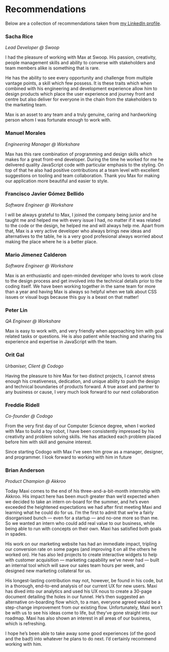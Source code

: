 # Recommendations

Below are a collection of recommendations taken from [my LinkedIn profile](https://www.linkedin.com/in/maxclaytonclowes/).

### Sacha Rice
_Lead Developer @ Swoop_

I had the pleasure of working with Max at Swoop. His passion, creativity, people management skills and ability to converse with stakeholders and team members alike is something that is rare. 

He has the ability to see every opportunity and challenge from multiple vantage points, a skill which few possess. It is these traits which when combined with his engineering and development experience allow him to design products which place the user experience and journey front and centre but also deliver for everyone in the chain from the stakeholders to the marketing team.

Max is an asset to any team and a truly genuine, caring and hardworking person whom I was fortunate enough to work with.

### Manuel Morales
_Engineering Manager @ Workshare_  

Max has this rare combination of programming and design skills which makes for a great front-end developer. During the time he worked for me he delivered quality JavaScript code with particular emphasis to the styling. On top of that he also had positive contributions at a team level with excellent suggestions on tooling and team collaboration. Thank you Max for making our application more beautiful and easier to style.


### Francisco Javier Gómez Bellido
_Software Engineer @ Workshare_  

I will be always grateful to Max, I joined the company being junior and he taught me and helped me with every issue I had, no matter if it was related to the code or the design, he helped me and will always help me.
Apart from that, Max is a very active developer who always brings new ideas and alternatives to the table, he is a very good profesional always worried about making the place where he is a better place.

### Mario Jimenez Calderon
_Software Engineer @ Workshare_  

Max is an enthusiastic and open-minded developer who loves to work close to the design process and get involved into the technical details prior to the coding itself. We have been working together in the same team for more than a year and having Max is always so helpful when we talk about CSS issues or visual bugs because this guy is a beast on that matter!

### Peter Lin
_QA Engineer @ Workshare_  

Max is easy to work with, and very friendly when approaching him with goal related tasks or questions. He is also patient while teaching and sharing his experience and expertise in JavaScript with the team.

### Orit Gal
_Urbaniser, Client @ Codogo_  

Having the pleasure to hire Max for two distinct projects, I cannot stress enough his creativeness, dedication, and unique ability to push the design and technical boundaries of products forward. A true asset and partner to any business or cause, I very much look forward to our next collaboration

### Freddie Ridell
_Co-founder @ Codogo_  

From the very first day of our Computer Science degree, when I worked with Max to build a toy robot, I have been consistently impressed by his creativity and problem solving skills. He has attacked each problem placed before him with skill and genuine interest.  

Since starting Codogo with Max I've seen him grow as a manager, designer, and programmer. I look forward to working with him in future

### Brian Anderson
_Product Champion @ Akkroo_ 

Today Maxi comes to the end of his three-and-a-bit-month internship with Akkroo. His impact here has been *much* greater than we’d expected when we decided to take an intern on-board for the summer, and he’s even exceeded the heightened expectations we had after first meeting Maxi and learning what he could do for us.
I’m the first to admit that we’re a fairly disorganised bunch — even for a startup — and no-one more so than me. So we wanted an intern who could add real value to our business, while being able to run with concepts on their own. Maxi has satisfied both goals in spades.  

His work on our marketing website has had an immediate impact, tripling our conversion rate on some pages (and improving it on all the others he worked on). He has also led projects to create interactive widgets to help with customer acquisition — marketing capability we’ve never had — built an internal tool which will save our sales team hours per week, and designed new marketing collateral for us.  

His longest-lasting contribution may not, however, be found in his code, but in a thorough, end-to-end analysis of our current UX for new users. Maxi has dived into our analytics and used his UX nous to create a 30-page document detailing the holes in our funnel. He’s then suggested an alternative on-boarding flow which, to a man, everyone agreed would be a step-change improvement from our existing flow. Unfortunately, Maxi won’t be with us to see his ideas come to life, but they’ve gone straight into our roadmap. Maxi has also shown an interest in all areas of our business, which is refreshing.  

I hope he’s been able to take away some good experiences (of the good and the bad!) into whatever he plans to do next. I’d certainly recommend working with him.
